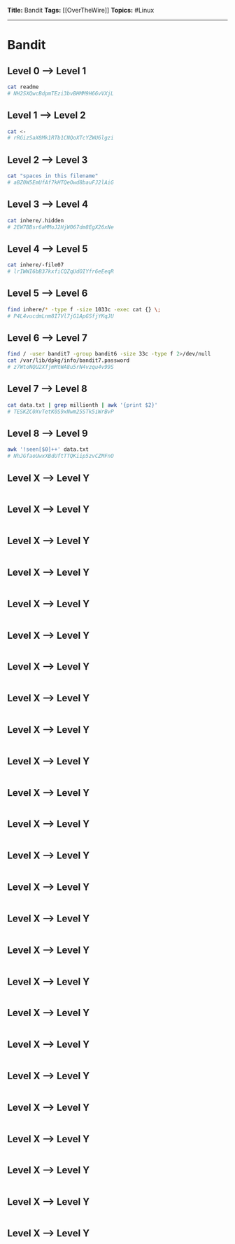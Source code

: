 **Title:** Bandit
**Tags:** [[OverTheWire]]
**Topics:** #Linux

---
# Bandit
## Level 0 --> Level 1
```sh
cat readme
# NH2SXQwcBdpmTEzi3bvBHMM9H66vVXjL
```

## Level 1 --> Level 2
```sh
cat <-
# rRGizSaX8Mk1RTb1CNQoXTcYZWU6lgzi
```

## Level 2 --> Level 3
```sh
cat "spaces in this filename"
# aBZ0W5EmUfAf7kHTQeOwd8bauFJ2lAiG
```

## Level 3 --> Level 4
```sh
cat inhere/.hidden
# 2EW7BBsr6aMMoJ2HjW067dm8EgX26xNe
```

## Level 4 --> Level 5
```sh
cat inhere/-file07
# lrIWWI6bB37kxfiCQZqUdOIYfr6eEeqR
```

## Level 5 --> Level 6
```sh
find inhere/* -type f -size 1033c -exec cat {} \;
# P4L4vucdmLnm8I7Vl7jG1ApGSfjYKqJU
```

## Level 6 --> Level 7
```sh
find / -user bandit7 -group bandit6 -size 33c -type f 2>/dev/null
cat /var/lib/dpkg/info/bandit7.password
# z7WtoNQU2XfjmMtWA8u5rN4vzqu4v99S
```

## Level 7 --> Level 8
```sh
cat data.txt | grep millionth | awk '{print $2}'
# TESKZC0XvTetK0S9xNwm25STk5iWrBvP
```

## Level 8 --> Level 9
```sh
awk '!seen[$0]++' data.txt
# NhJGfaoUwxXBdUftTTQKiip5zvCZMFnO
```

## Level X --> Level Y
```sh
```

## Level X --> Level Y
```sh
```

## Level X --> Level Y
```sh
```

## Level X --> Level Y
```sh
```

## Level X --> Level Y
```sh
```

## Level X --> Level Y
```sh
```

## Level X --> Level Y
```sh
```

## Level X --> Level Y
```sh
```

## Level X --> Level Y
```sh
```

## Level X --> Level Y
```sh
```

## Level X --> Level Y
```sh
```

## Level X --> Level Y
```sh
```

## Level X --> Level Y
```sh
```

## Level X --> Level Y
```sh
```

## Level X --> Level Y
```sh
```

## Level X --> Level Y
```sh
```

## Level X --> Level Y
```sh
```

## Level X --> Level Y
```sh
```

## Level X --> Level Y
```sh
```

## Level X --> Level Y
```sh
```

## Level X --> Level Y
```sh
```

## Level X --> Level Y
```sh
```

## Level X --> Level Y
```sh
```

## Level X --> Level Y
```sh
```

## Level X --> Level Y
```sh
```



